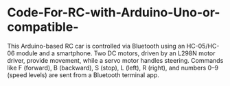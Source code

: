 # Code-For-RC-with-Arduino-Uno-or-compatible-
This Arduino-based RC car is controlled via Bluetooth using an HC-05/HC-06 module and a smartphone. Two DC motors, driven by an L298N motor driver, provide movement, while a servo motor handles steering. Commands like F (forward), B (backward), S (stop), L (left), R (right), and numbers 0–9 (speed levels) are sent from a Bluetooth terminal app. 
